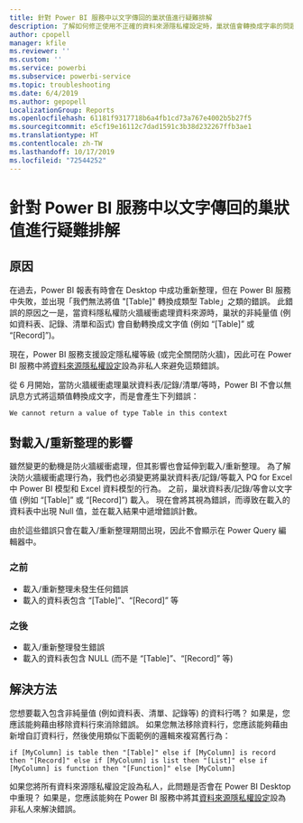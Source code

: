 ```yaml
---
title: 針對 Power BI 服務中以文字傳回的巢狀值進行疑難排解
description: 了解如何修正使用不正確的資料來源隱私權設定時，巢狀值會轉換成字串的問題
author: cpopell
manager: kfile
ms.reviewer: ''
ms.custom: ''
ms.service: powerbi
ms.subservice: powerbi-service
ms.topic: troubleshooting
ms.date: 6/4/2019
ms.author: gepopell
LocalizationGroup: Reports
ms.openlocfilehash: 61181f9317718b6a4fb1cd73a767e4002b5b27f5
ms.sourcegitcommit: e5cf19e16112c7dad1591c3b38d232267ffb3ae1
ms.translationtype: HT
ms.contentlocale: zh-TW
ms.lasthandoff: 10/17/2019
ms.locfileid: "72544252"
---
```

# <a name="troubleshooting-nested-values-returned-as-text-in-power-bi-service"></a>針對 Power BI 服務中以文字傳回的巢狀值進行疑難排解

## <a name="cause"></a>原因

在過去，Power BI 報表有時會在 Desktop 中成功重新整理，但在 Power BI 服務中失敗，並出現「我們無法將值 "[Table]" 轉換成類型 Table」之類的錯誤。 此錯誤的原因之一是，當資料隱私權防火牆緩衝處理資料來源時，巢狀的非純量值 (例如資料表、記錄、清單和函式) 會自動轉換成文字值 (例如 “[Table]” 或 “[Record]”)。

現在，Power BI 服務支援設定隱私權等級 (或完全關閉防火牆)，因此可在 Power BI 服務中將[資料來源隱私權設定](https://powerbi.microsoft.com/en-us/blog/privacy-levels-for-cloud-data-sources/)設為非私人來避免這類錯誤。

從 6 月開始，當防火牆緩衝處理巢狀資料表/記錄/清單/等時，Power BI 不會以無訊息方式將這類值轉換成文字，而是會產生下列錯誤： 

`We cannot return a value of type Table in this context`

## <a name="effect-on-loadrefresh"></a>對載入/重新整理的影響

雖然變更的動機是防火牆緩衝處理，但其影響也會延伸到載入/重新整理。 為了解決防火牆緩衝處理行為，我們也必須變更將巢狀資料表/記錄/等載入 PQ for Excel 中 Power BI 模型和 Excel 資料模型的行為。 之前，巢狀資料表/記錄/等會以文字值 (例如 “[Table]” 或 “[Record]”) 載入。 現在會將其視為錯誤，而導致在載入的資料表中出現 Null 值，並在載入結果中遞增錯誤計數。

由於這些錯誤只會在載入/重新整理期間出現，因此不會顯示在 Power Query 編輯器中。

### <a name="before"></a>之前

- 載入/重新整理未發生任何錯誤
- 載入的資料表包含 “[Table]”、“[Record]” 等
 

### <a name="after"></a>之後

- 載入/重新整理發生錯誤
- 載入的資料表包含 NULL (而不是 “[Table]”、“[Record]” 等)
 

## <a name="resolution"></a>解決方法

您想要載入包含非純量值 (例如資料表、清單、記錄等) 的資料行嗎？
如果是，您應該能夠藉由移除資料行來消除錯誤。
如果您無法移除資料行，您應該能夠藉由新增自訂資料行，然後使用類似下面範例的邏輯來複寫舊行為：

`if [MyColumn] is table then "[Table]" else if [MyColumn] is record then "[Record]" else if [MyColumn] is list then "[List]" else if [MyColumn] is function then "[Function]" else [MyColumn]`

如果您將所有資料來源隱私權設定設為私人，此問題是否會在 Power BI Desktop 中重現？
如果是，您應該能夠在 Power BI 服務中將其[資料來源隱私權設定](https://powerbi.microsoft.com/en-us/blog/privacy-levels-for-cloud-data-sources/)設為非私人來解決錯誤。
